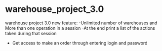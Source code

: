 # warehouse_project_3.0
warehouse project 3.0
new feature: 
-Unlimited number of warehouses and More than one operation in a session
-At the end print a list of the actions taken during that session
- Get access to make an order through entering login and password
